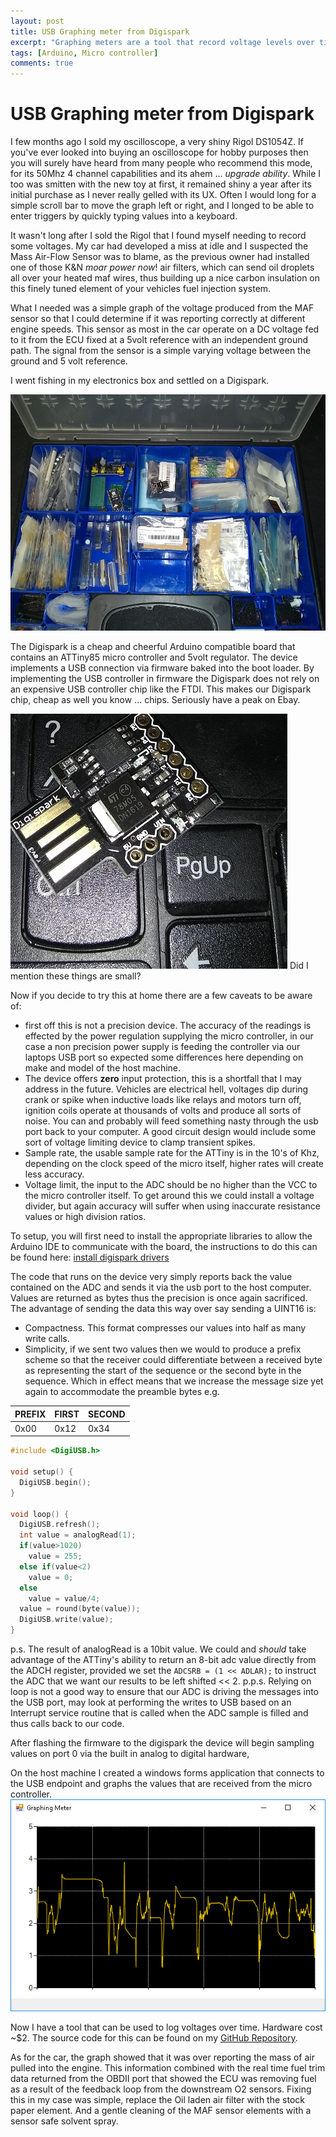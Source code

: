 ```yaml
---
layout: post
title: USB Graphing meter from Digispark
excerpt: "Graphing meters are a tool that record voltage levels over time. I only needed one for a short time, so I turned a DigiSpark into one."
tags: [Arduino, Micro controller]
comments: true
---
```


# USB Graphing meter from Digispark

I few months ago I sold my oscilloscope, a very shiny Rigol DS1054Z. If you've ever looked into buying an oscilloscope for hobby purposes then you will surely have heard from many people who recommend this mode, for its 50Mhz 4 channel capabilities and its ahem ... _upgrade ability_. While I too was smitten with the new toy at first, it remained shiny a year after its initial purchase as I never really gelled with its UX. Often I would long for a simple scroll bar to move the graph left or right, and I longed to be able to enter triggers by quickly typing values into a keyboard.

It wasn't long after I sold the Rigol that I found myself needing to record some voltages. My car had developed a miss at idle and I suspected the Mass Air-Flow Sensor was to blame, as the previous owner had installed one of those K&N _moar power now_! air filters, which can send oil droplets all over your heated maf wires, thus building up a nice carbon insulation on this finely tuned element of your vehicles fuel injection system.

What I needed was a simple graph of the voltage produced from the MAF sensor so that I could determine if it was reporting correctly at different engine speeds. This sensor as most in the car operate on a DC voltage fed to it from the ECU fixed at a 5volt reference with an independent ground path. The signal from the sensor is a simple varying voltage between the ground and 5 volt reference.

I went fishing in my electronics box and settled on a Digispark.

![Electronics kit](/assets/images/2018/02/19/pic1.jpg)

The Digispark is a cheap and cheerful Arduino compatible board that contains an ATTiny85 micro controller and 5volt regulator. The device implements a USB connection via firmware baked into the boot loader. By implementing the USB controller in firmware the Digispark does not rely on an expensive USB controller chip like the FTDI. This makes our Digispark chip, cheap as well you know ... chips. Seriously have a peak on Ebay.

![Digispark closeup](/assets/images/2018/02/19/pic2.jpg)
Did I mention these things are small?

Now if you decide to try this at home there are a few caveats to be aware of:

- first off this is not a precision device. The accuracy of the readings is effected by the power regulation supplying the micro controller, in our case a non precision power supply is feeding the controller via our laptops USB port so expected some differences here depending on make and model of the host machine.
- The device offers **zero** input protection, this is a shortfall that I may address in the future. Vehicles are electrical hell, voltages dip during crank or spike when inductive loads like relays and motors turn off, ignition coils operate at thousands of volts and produce all sorts of noise. You can and probably will feed something nasty through the usb port back to your computer.  A good circuit design would include some sort of voltage limiting device to clamp transient spikes.
- Sample rate, the usable sample rate for the ATTiny is in the 10's of Khz, depending on the clock speed of the micro itself, higher rates will create less accuracy.
- Voltage limit, the input to the ADC should be no higher than the VCC to the micro controller itself. To get around this we could install a voltage divider, but again accuracy will suffer when using inaccurate resistance values or high division ratios.


To setup, you will first need to install the appropriate libraries to allow the Arduino IDE to communicate with the board, the instructions to do this can be found here: [install digispark drivers](https://digistump.com/wiki/digispark/tutorials/connecting)

The code that runs on the device very simply reports back the value contained on the ADC and sends it via the usb port to the host computer. Values are returned as bytes thus the precision is once again sacrificed. The advantage of sending the data this way over say sending a UINT16 is:

- Compactness. This format compresses our values into half as many write calls.
- Simplicity, if we sent two values then we would to produce a prefix scheme so that the receiver could differentiate between a received byte as representing the start of the sequence or the second byte in the sequence. Which in effect means that we increase the message size yet again to accommodate the preamble bytes e.g.

PREFIX | FIRST | SECOND
--- | --- | ---
0x00 |0x12 |0x34

```c++
#include <DigiUSB.h>

void setup() {
  DigiUSB.begin();
}

void loop() {
  DigiUSB.refresh();
  int value = analogRead(1);
  if(value>1020)
    value = 255;
  else if(value<2)
    value = 0;
  else
    value = value/4;
  value = round(byte(value));
  DigiUSB.write(value);
}
```

p.s. The result of analogRead is a 10bit value. We could and _should_ take advantage of the ATTiny's ability to return an 8-bit adc value directly from the ADCH register, provided we set the ```ADCSRB = (1 << ADLAR);``` to instruct the ADC that we want our results to be left shifted << 2.
p.p.s. Relying on loop is not a good way to ensure that our ADC is driving the messages into the USB port, may look at performing the writes to USB based on an Interrupt service routine that is called when the ADC sample is filled and thus calls back to our code.

After flashing the firmware to the digispark the device will begin sampling values on port 0 via the built in analog to digital hardware,

On the host machine I created a windows forms application that connects to the USB endpoint and graphs the values that are received from the micro controller.
![Graph](/assets/images/2018/02/19/GraphingMeter.png)

Now I have a tool that can be used to log voltages over time. Hardware cost ~$2.
The source code for this can be found on my [GitHub Repository](https://github.com/RaysceneNS/USB-Graphing-Meter).

As for the car, the graph showed that it was over reporting the mass of air pulled into the engine. This information combined with the real time fuel trim data returned from the OBDII port that showed the ECU was removing fuel as a result of the feedback loop from the downstream O2 sensors. Fixing this in my case was simple, replace the Oil laden air filter with the stock paper element. And a gentle cleaning of the MAF sensor elements with a sensor safe solvent spray.